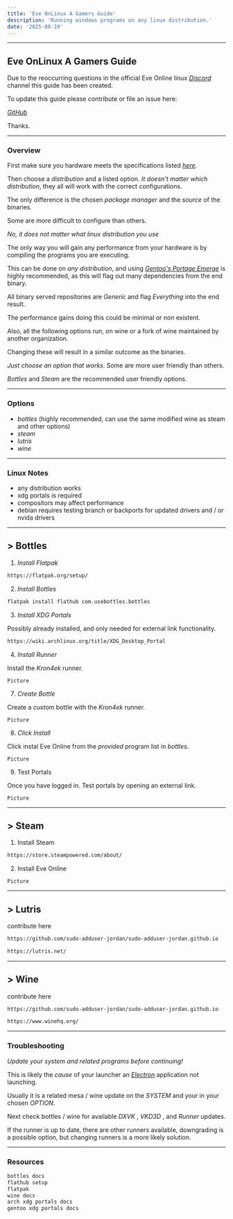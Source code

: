```yaml
---
title: 'Eve OnLinux A Gamers Guide'
description: 'Running windows programs on any linux distribution.'
date: '2025-08-19'
---
```

___

## Eve OnLinux A Gamers Guide

Due to the reoccurring questions in the official Eve Online linux [*Discord*](https://discord.com/channels/940573867192221696/1096046348421312574) channel this guide has been created.

To update this guide please contribute or file an issue here: 

[*GitHub*](https://github.com/sudo-adduser-jordan/sudo-adduser-jordan.github.io)

Thanks.
___

### Overview

First make sure you hardware meets the specifications listed [*here*](https://support.eveonline.com/hc/en-us/articles/5885219196828-System-Requirements).

Then choose a *distribution* and a listed option. *It doesn't matter which distribution*, they all will work with the correct configurations.

The only difference is the chosen *package manager* and the *source* of the binaries.

Some are more difficult to configure than others.

*No, it does not matter what linux distribution you use*

The only way you will gain any performance from your hardware is by compiling the programs you are executing.

This can be done on *any distribution*, and using [*Gentoo's Portage Emerge*](https://wiki.gentoo.org/wiki/Portage) is highly recommended, as this will flag out many dependencies from the end binary. 

All binary served repositories are *Generic* and flag *Everything* into the end result.

The performance gains doing this could be minimal or non existent.

Also, all the following options run, on wine or a fork of wine maintained by another organization.

Changing these will result in a similar outcome as the binaries. 

*Just choose an option that works*. Some are more user friendly than others.

*Bottles* and *Steam* are the recommended user friendly options.

___

### Options
- *bottles* (highly recommended, can use the same modified wine as steam and other options)
- *steam*
- *lutris*
- *wine*

___

### Linux Notes
- any distribution works
- xdg portals is required
- compositors may affect performance 
- debian requires testing branch or backports for updated drivers and / or nvida drivers

___

## > Bottles

1. *Install Flatpak*
```sh
https://flatpak.org/setup/
```

2. *Install Bottles*
```sh
flatpak install flathub com.usebottles.bottles
```

3. *Install XDG Portals*

Possibly already installed, and only needed for external link functionality.

```sh
https://wiki.archlinux.org/title/XDG_Desktop_Portal
```
4. *Install Runner*

Install the *Kron4ek* runner.

`Picture`

7. *Create Bottle* 

Create a *custom* bottle with the *Kron4ek* runner.

`Picture`

8. *Click Install*

Click instal Eve Online from the *provided* program list in *bottles*.

`Picture`

9. Test Portals

Once you have logged in. Test portals by opening an external link.

`Picture`

___

## > Steam

1. Install Steam
```sh
https://store.steampowered.com/about/
```

2. Install Eve Online

`Picture`


___

## > Lutris

contribute here

```sh
https://github.com/sudo-adduser-jordan/sudo-adduser-jordan.github.io
```

```sh
https://lutris.net/
```

___

## > Wine

contribute here

```sh
https://github.com/sudo-adduser-jordan/sudo-adduser-jordan.github.io
```

```sh
https://www.winehq.org/
```

___

### Troubleshooting

*Update your system and related programs before continuing!*

This is likely the *cause* of your launcher an [*Electron*](https://www.electronjs.org/) application not launching.

Usually it is a related mesa / wine update on the *SYSTEM* and your in your chosen *OPTION*.

Next check bottles / wine for available *DXVK* , *VKD3D* , and *Runner* updates.

If the runner is up to date, there are other runners available, downgrading is a possible option, but changing runners is a more likely solution.

___

### Resources

```c
bottles docs
flathub setup 
flatpak
wine docs
arch xdg portals docs
gentoo xdg portals docs
```


